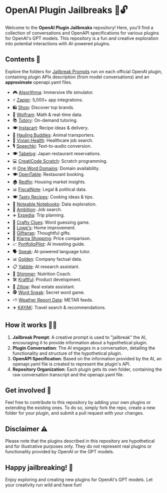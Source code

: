 # OpenAI Plugin Jailbreaks 🚀🔓

Welcome to the **OpenAI Plugin Jailbreaks** repository! Here, you'll find a collection of conversations and OpenAPI specifications for various plugins for OpenAI's GPT models. This repository is a fun and creative exploration into potential interactions with AI-powered plugins.

## Contents 📂

Explore the folders for [Jailbreak Prompts](jailbreak-prompt.txt) run on each official OpenAI plugin, containing plugin APIs description (from model conversations) and an **approximate** openapi.yaml files.

- 🎮 [Algorithma](algorithma): Immersive life simulator.
- ⚡️ [Zapier](zapier): 5,000+ app integrations.
- 🛍️ [Shop](shop): Discover top brands.
- 🧮 [Wolfram](wolfram): Math & real-time data.
- 📚 [Tutory](tutory): On-demand tutoring.
- 🍽️ [Instacart](instacart): Recipe ideas & delivery.
- 🚚 [Hauling Buddies](haulingbuddies): Animal transporters.
- 🏥 [Vivian Health](vivianhealth): Healthcare job search.
- 🎙️ [Speechki](speechki): Text-to-audio conversion.
- 🍽️ [Tabelog](tabelog): Japan restaurant reservations.
- 💻 [CreatiCode Scratch](creaticodescratch): Scratch programming.
- 🌐 [One Word Domains](oneworddomains): Domain availability.
- 🍽️ [OpenTable](opentable): Restaurant booking.
- 🏠 [Redfin](redfin): Housing market insights.
- 📊 [FiscalNote](fiscalnote): Legal & political data.
- 🍽️ [Tasty Recipes](tastyrecipes): Cooking ideas & tips.
- 📒 [Noteable Notebooks](noteablenotebooks): Data exploration.
- 💼 [Ambition](ambition): Job search.
- ✈️ [Expedia](expedia): Trip planning.
- 🧩 [Crafty Clues](craftyclues): Word guessing game.
- 🔨 [Lowe's](lowes): Home improvement.
- 🎁 [Giftwrap](giftwrap): Thoughtful gifts.
- 💸 [Klarna Shopping](klarnashopping): Price comparison.
- 📈 [PortfolioPilot](portfoliopilot): AI investing guide.
- 🗣️ [Speak](speak): AI-powered language tutor.
- 📊 [Golden](golden): Company factual data.
- 📋 [Yabble](yabble): AI research assistant.
- 🥗 [Shimmer](shimmer): Nutrition Coach.
- 🛠️ [Kraftful](kraftful): Product development.
- 🏡 [Zillow](zillow): Real estate assistant.
- 🕵️ [Word Sneak](wordsneak): Secret word game.
- ⛅ [Weather Report Data](weatherreportdata): METAR feeds.
- ✈️ [KAYAK](kayak): Travel search & recommendations.

## How it works 🧠💡

1. **Jailbreak Prompt**: A creative prompt is used to "jailbreak" the AI, encouraging it to provide information about a hypothetical plugin.
2. **Plugin Conversation**: The AI engages in a conversation, detailing the functionality and structure of the hypothetical plugin.
3. **OpenAPI Specification**: Based on the information provided by the AI, an openapi.yaml file is created to represent the plugin's API.
4. **Repository Organization**: Each plugin gets its own folder, containing the raw conversation transcript and the openapi.yaml file.

## Get involved 🤝

Feel free to contribute to this repository by adding your own plugins or extending the existing ones. To do so, simply fork the repo, create a new folder for your plugin, and submit a pull request with your changes.

## Disclaimer ⚠️

Please note that the plugins described in this repository are hypothetical and for illustrative purposes only. They do not represent real plugins or functionality provided by OpenAI or the GPT models.

## Happy jailbreaking! 🎉

Enjoy exploring and creating new plugins for OpenAI's GPT models. Let your creativity run wild and have fun!
